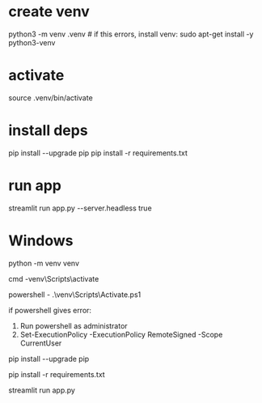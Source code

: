 # create venv
python3 -m venv .venv   # if this errors, install venv: sudo apt-get install -y python3-venv

# activate
source .venv/bin/activate

# install deps
pip install --upgrade pip
pip install -r requirements.txt

# run app
streamlit run app.py --server.headless true


# Windows


python -m venv venv

cmd -venv\Scripts\activate

powershell - .\venv\Scripts\Activate.ps1

if powershell gives error:
1. Run powershell as administrator
2. Set-ExecutionPolicy -ExecutionPolicy RemoteSigned -Scope CurrentUser

   

pip install --upgrade pip


pip install -r requirements.txt


streamlit run app.py


